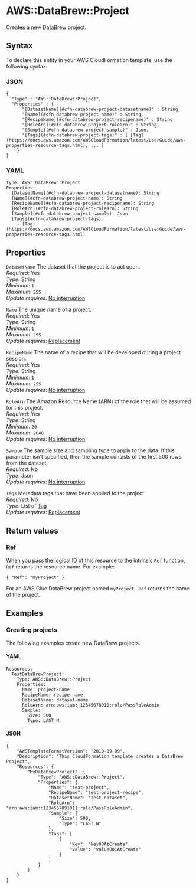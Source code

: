 # AWS::DataBrew::Project<a name="aws-resource-databrew-project"></a>

Creates a new DataBrew project\.

## Syntax<a name="aws-resource-databrew-project-syntax"></a>

To declare this entity in your AWS CloudFormation template, use the following syntax:

### JSON<a name="aws-resource-databrew-project-syntax.json"></a>

```
{
  "Type" : "AWS::DataBrew::Project",
  "Properties" : {
      "[DatasetName](#cfn-databrew-project-datasetname)" : String,
      "[Name](#cfn-databrew-project-name)" : String,
      "[RecipeName](#cfn-databrew-project-recipename)" : String,
      "[RoleArn](#cfn-databrew-project-rolearn)" : String,
      "[Sample](#cfn-databrew-project-sample)" : Json,
      "[Tags](#cfn-databrew-project-tags)" : [ [Tag](https://docs.aws.amazon.com/AWSCloudFormation/latest/UserGuide/aws-properties-resource-tags.html), ... ]
    }
}
```

### YAML<a name="aws-resource-databrew-project-syntax.yaml"></a>

```
Type: AWS::DataBrew::Project
Properties: 
  [DatasetName](#cfn-databrew-project-datasetname): String
  [Name](#cfn-databrew-project-name): String
  [RecipeName](#cfn-databrew-project-recipename): String
  [RoleArn](#cfn-databrew-project-rolearn): String
  [Sample](#cfn-databrew-project-sample): Json
  [Tags](#cfn-databrew-project-tags): 
    - [Tag](https://docs.aws.amazon.com/AWSCloudFormation/latest/UserGuide/aws-properties-resource-tags.html)
```

## Properties<a name="aws-resource-databrew-project-properties"></a>

`DatasetName`  <a name="cfn-databrew-project-datasetname"></a>
The dataset that the project is to act upon\.  
*Required*: Yes  
*Type*: String  
*Minimum*: `1`  
*Maximum*: `255`  
*Update requires*: [No interruption](https://docs.aws.amazon.com/AWSCloudFormation/latest/UserGuide/using-cfn-updating-stacks-update-behaviors.html#update-no-interrupt)

`Name`  <a name="cfn-databrew-project-name"></a>
The unique name of a project\.  
*Required*: Yes  
*Type*: String  
*Minimum*: `1`  
*Maximum*: `255`  
*Update requires*: [Replacement](https://docs.aws.amazon.com/AWSCloudFormation/latest/UserGuide/using-cfn-updating-stacks-update-behaviors.html#update-replacement)

`RecipeName`  <a name="cfn-databrew-project-recipename"></a>
The name of a recipe that will be developed during a project session\.  
*Required*: Yes  
*Type*: String  
*Minimum*: `1`  
*Maximum*: `255`  
*Update requires*: [No interruption](https://docs.aws.amazon.com/AWSCloudFormation/latest/UserGuide/using-cfn-updating-stacks-update-behaviors.html#update-no-interrupt)

`RoleArn`  <a name="cfn-databrew-project-rolearn"></a>
The Amazon Resource Name \(ARN\) of the role that will be assumed for this project\.  
*Required*: Yes  
*Type*: String  
*Minimum*: `20`  
*Maximum*: `2048`  
*Update requires*: [No interruption](https://docs.aws.amazon.com/AWSCloudFormation/latest/UserGuide/using-cfn-updating-stacks-update-behaviors.html#update-no-interrupt)

`Sample`  <a name="cfn-databrew-project-sample"></a>
The sample size and sampling type to apply to the data\. If this parameter isn't specified, then the sample consists of the first 500 rows from the dataset\.  
*Required*: No  
*Type*: Json  
*Update requires*: [No interruption](https://docs.aws.amazon.com/AWSCloudFormation/latest/UserGuide/using-cfn-updating-stacks-update-behaviors.html#update-no-interrupt)

`Tags`  <a name="cfn-databrew-project-tags"></a>
Metadata tags that have been applied to the project\.  
*Required*: No  
*Type*: List of [Tag](https://docs.aws.amazon.com/AWSCloudFormation/latest/UserGuide/aws-properties-resource-tags.html)  
*Update requires*: [Replacement](https://docs.aws.amazon.com/AWSCloudFormation/latest/UserGuide/using-cfn-updating-stacks-update-behaviors.html#update-replacement)

## Return values<a name="aws-resource-databrew-project-return-values"></a>

### Ref<a name="aws-resource-databrew-project-return-values-ref"></a>

When you pass the logical ID of this resource to the intrinsic `Ref` function, `Ref` returns the resource name\. For example:

 `{ "Ref": "myProject" }` 

For an AWS Glue DataBrew project named `myProject`,  `Ref` returns the name of the project\. 

## Examples<a name="aws-resource-databrew-project--examples"></a>



### Creating projects<a name="aws-resource-databrew-project--examples--Creating_projects"></a>

The following examples create new DataBrew projects\.

#### YAML<a name="aws-resource-databrew-project--examples--Creating_projects--yaml"></a>

```
Resources:
  TestDataBrewProject:
    Type: AWS::DataBrew::Project
    Properties:
      Name: project-name
      RecipeName: recipe-name
      DatasetName: dataset-name
      RoleArn: arn:aws:iam::12345678910:role/PassRoleAdmin
      Sample:
        Size: 500
        Type: LAST_N
```

#### JSON<a name="aws-resource-databrew-project--examples--Creating_projects--json"></a>

```
{
    "AWSTemplateFormatVersion": "2010-09-09",
    "Description": "This CloudFormation template creates a DataBrew Project",
    "Resources": {
        "MyDataBrewProject": {
            "Type": "AWS::DataBrew::Project",
            "Properties": {
                "Name": "test-project",
                "RecipeName": "test-project-recipe",
                "DatasetName": "test-dataset",
                "RoleArn": "arn:aws:iam::1234567891011:role/PassRoleAdmin",
                "Sample": {
                    "Size": 500,
                    "Type": "LAST_N"
                },
                "Tags": [
                    {
                        "Key": "key00AtCreate",
                        "Value": "value001AtCreate"
                    }
                ]
            }
        }
    }
}
```